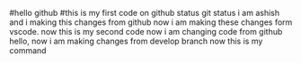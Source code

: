 #hello github
#this is my first code on github
status
git status
i am ashish and i making this changes from github
now i am making these changes form vscode.
now this is my second code
now i am changing code from github
hello, now i am making changes from develop branch
now this is my command
